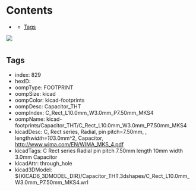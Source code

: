 



Contents
========

* [](#)
	* [Tags](#tags)
  
![][im]
# 

## Tags

- index: 829
- hexID: 
- oompType: FOOTPRINT
- oompSize: kicad
- oompColor: kicad-footprints
- oompDesc: Capacitor_THT
- oompIndex: C_Rect_L10.0mm_W3.0mm_P7.50mm_MKS4
- oompName: kicad-footprints/Capacitor_THT/C_Rect_L10.0mm_W3.0mm_P7.50mm_MKS4
- kicadDesc: C, Rect series, Radial, pin pitch=7.50mm, , length*width=10*3.0mm^2, Capacitor, http://www.wima.com/EN/WIMA_MKS_4.pdf
- kicadTags: C Rect series Radial pin pitch 7.50mm  length 10mm width 3.0mm Capacitor
- kicadAttr: through_hole
- kicad3DModel: ${KICAD6_3DMODEL_DIR}/Capacitor_THT.3dshapes/C_Rect_L10.0mm_W3.0mm_P7.50mm_MKS4.wrl



[im]: image.png
